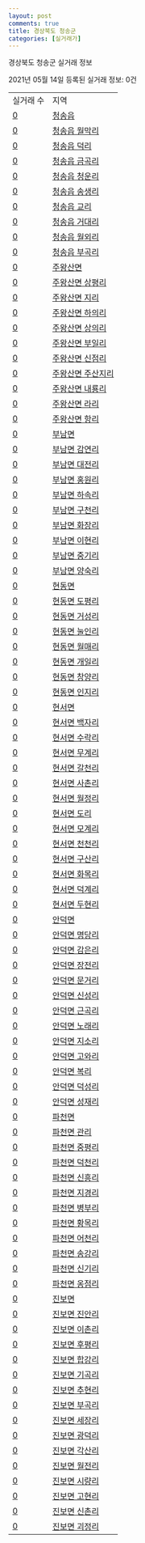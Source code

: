 ```yaml
---
layout: post
comments: true
title: 경상북도 청송군
categories: [실거래가]
---
```


경상북도 청송군 실거래 정보

2021년 05월 14일 등록된 실거래 정보: 0건


<table>
  <tr>
    <td>실거래 수</td>
    <td>지역</td>
  </tr>

  
  <tr>
    <td><a href="4775025000.html">0</a></td>
    <td><a href="4775025000.html">청송읍</a></td>
  </tr>
    

  <tr>
    <td><a href="4775025021.html">0</a></td>
    <td><a href="4775025021.html">청송읍 월막리</a></td>
  </tr>
    

  <tr>
    <td><a href="4775025022.html">0</a></td>
    <td><a href="4775025022.html">청송읍 덕리</a></td>
  </tr>
    

  <tr>
    <td><a href="4775025023.html">0</a></td>
    <td><a href="4775025023.html">청송읍 금곡리</a></td>
  </tr>
    

  <tr>
    <td><a href="4775025024.html">0</a></td>
    <td><a href="4775025024.html">청송읍 청운리</a></td>
  </tr>
    

  <tr>
    <td><a href="4775025025.html">0</a></td>
    <td><a href="4775025025.html">청송읍 송생리</a></td>
  </tr>
    

  <tr>
    <td><a href="4775025026.html">0</a></td>
    <td><a href="4775025026.html">청송읍 교리</a></td>
  </tr>
    

  <tr>
    <td><a href="4775025027.html">0</a></td>
    <td><a href="4775025027.html">청송읍 거대리</a></td>
  </tr>
    

  <tr>
    <td><a href="4775025028.html">0</a></td>
    <td><a href="4775025028.html">청송읍 월외리</a></td>
  </tr>
    

  <tr>
    <td><a href="4775025029.html">0</a></td>
    <td><a href="4775025029.html">청송읍 부곡리</a></td>
  </tr>
    

  <tr>
    <td><a href="4775031500.html">0</a></td>
    <td><a href="4775031500.html">주왕산면</a></td>
  </tr>
    

  <tr>
    <td><a href="4775031521.html">0</a></td>
    <td><a href="4775031521.html">주왕산면 상평리</a></td>
  </tr>
    

  <tr>
    <td><a href="4775031522.html">0</a></td>
    <td><a href="4775031522.html">주왕산면 지리</a></td>
  </tr>
    

  <tr>
    <td><a href="4775031523.html">0</a></td>
    <td><a href="4775031523.html">주왕산면 하의리</a></td>
  </tr>
    

  <tr>
    <td><a href="4775031524.html">0</a></td>
    <td><a href="4775031524.html">주왕산면 상의리</a></td>
  </tr>
    

  <tr>
    <td><a href="4775031525.html">0</a></td>
    <td><a href="4775031525.html">주왕산면 부일리</a></td>
  </tr>
    

  <tr>
    <td><a href="4775031526.html">0</a></td>
    <td><a href="4775031526.html">주왕산면 신점리</a></td>
  </tr>
    

  <tr>
    <td><a href="4775031527.html">0</a></td>
    <td><a href="4775031527.html">주왕산면 주산지리</a></td>
  </tr>
    

  <tr>
    <td><a href="4775031528.html">0</a></td>
    <td><a href="4775031528.html">주왕산면 내룡리</a></td>
  </tr>
    

  <tr>
    <td><a href="4775031529.html">0</a></td>
    <td><a href="4775031529.html">주왕산면 라리</a></td>
  </tr>
    

  <tr>
    <td><a href="4775031530.html">0</a></td>
    <td><a href="4775031530.html">주왕산면 항리</a></td>
  </tr>
    

  <tr>
    <td><a href="4775032000.html">0</a></td>
    <td><a href="4775032000.html">부남면</a></td>
  </tr>
    

  <tr>
    <td><a href="4775032030.html">0</a></td>
    <td><a href="4775032030.html">부남면 감연리</a></td>
  </tr>
    

  <tr>
    <td><a href="4775032031.html">0</a></td>
    <td><a href="4775032031.html">부남면 대전리</a></td>
  </tr>
    

  <tr>
    <td><a href="4775032032.html">0</a></td>
    <td><a href="4775032032.html">부남면 홍원리</a></td>
  </tr>
    

  <tr>
    <td><a href="4775032033.html">0</a></td>
    <td><a href="4775032033.html">부남면 하속리</a></td>
  </tr>
    

  <tr>
    <td><a href="4775032034.html">0</a></td>
    <td><a href="4775032034.html">부남면 구천리</a></td>
  </tr>
    

  <tr>
    <td><a href="4775032035.html">0</a></td>
    <td><a href="4775032035.html">부남면 화장리</a></td>
  </tr>
    

  <tr>
    <td><a href="4775032036.html">0</a></td>
    <td><a href="4775032036.html">부남면 이현리</a></td>
  </tr>
    

  <tr>
    <td><a href="4775032037.html">0</a></td>
    <td><a href="4775032037.html">부남면 중기리</a></td>
  </tr>
    

  <tr>
    <td><a href="4775032038.html">0</a></td>
    <td><a href="4775032038.html">부남면 양숙리</a></td>
  </tr>
    

  <tr>
    <td><a href="4775033000.html">0</a></td>
    <td><a href="4775033000.html">현동면</a></td>
  </tr>
    

  <tr>
    <td><a href="4775033028.html">0</a></td>
    <td><a href="4775033028.html">현동면 도평리</a></td>
  </tr>
    

  <tr>
    <td><a href="4775033029.html">0</a></td>
    <td><a href="4775033029.html">현동면 거성리</a></td>
  </tr>
    

  <tr>
    <td><a href="4775033030.html">0</a></td>
    <td><a href="4775033030.html">현동면 눌인리</a></td>
  </tr>
    

  <tr>
    <td><a href="4775033031.html">0</a></td>
    <td><a href="4775033031.html">현동면 월매리</a></td>
  </tr>
    

  <tr>
    <td><a href="4775033032.html">0</a></td>
    <td><a href="4775033032.html">현동면 개일리</a></td>
  </tr>
    

  <tr>
    <td><a href="4775033033.html">0</a></td>
    <td><a href="4775033033.html">현동면 창양리</a></td>
  </tr>
    

  <tr>
    <td><a href="4775033034.html">0</a></td>
    <td><a href="4775033034.html">현동면 인지리</a></td>
  </tr>
    

  <tr>
    <td><a href="4775034000.html">0</a></td>
    <td><a href="4775034000.html">현서면</a></td>
  </tr>
    

  <tr>
    <td><a href="4775034034.html">0</a></td>
    <td><a href="4775034034.html">현서면 백자리</a></td>
  </tr>
    

  <tr>
    <td><a href="4775034035.html">0</a></td>
    <td><a href="4775034035.html">현서면 수락리</a></td>
  </tr>
    

  <tr>
    <td><a href="4775034036.html">0</a></td>
    <td><a href="4775034036.html">현서면 무계리</a></td>
  </tr>
    

  <tr>
    <td><a href="4775034037.html">0</a></td>
    <td><a href="4775034037.html">현서면 갈천리</a></td>
  </tr>
    

  <tr>
    <td><a href="4775034038.html">0</a></td>
    <td><a href="4775034038.html">현서면 사촌리</a></td>
  </tr>
    

  <tr>
    <td><a href="4775034039.html">0</a></td>
    <td><a href="4775034039.html">현서면 월정리</a></td>
  </tr>
    

  <tr>
    <td><a href="4775034040.html">0</a></td>
    <td><a href="4775034040.html">현서면 도리</a></td>
  </tr>
    

  <tr>
    <td><a href="4775034041.html">0</a></td>
    <td><a href="4775034041.html">현서면 모계리</a></td>
  </tr>
    

  <tr>
    <td><a href="4775034042.html">0</a></td>
    <td><a href="4775034042.html">현서면 천천리</a></td>
  </tr>
    

  <tr>
    <td><a href="4775034043.html">0</a></td>
    <td><a href="4775034043.html">현서면 구산리</a></td>
  </tr>
    

  <tr>
    <td><a href="4775034044.html">0</a></td>
    <td><a href="4775034044.html">현서면 화목리</a></td>
  </tr>
    

  <tr>
    <td><a href="4775034045.html">0</a></td>
    <td><a href="4775034045.html">현서면 덕계리</a></td>
  </tr>
    

  <tr>
    <td><a href="4775034046.html">0</a></td>
    <td><a href="4775034046.html">현서면 두현리</a></td>
  </tr>
    

  <tr>
    <td><a href="4775035000.html">0</a></td>
    <td><a href="4775035000.html">안덕면</a></td>
  </tr>
    

  <tr>
    <td><a href="4775035033.html">0</a></td>
    <td><a href="4775035033.html">안덕면 명당리</a></td>
  </tr>
    

  <tr>
    <td><a href="4775035034.html">0</a></td>
    <td><a href="4775035034.html">안덕면 감은리</a></td>
  </tr>
    

  <tr>
    <td><a href="4775035035.html">0</a></td>
    <td><a href="4775035035.html">안덕면 장전리</a></td>
  </tr>
    

  <tr>
    <td><a href="4775035036.html">0</a></td>
    <td><a href="4775035036.html">안덕면 문거리</a></td>
  </tr>
    

  <tr>
    <td><a href="4775035037.html">0</a></td>
    <td><a href="4775035037.html">안덕면 신성리</a></td>
  </tr>
    

  <tr>
    <td><a href="4775035038.html">0</a></td>
    <td><a href="4775035038.html">안덕면 근곡리</a></td>
  </tr>
    

  <tr>
    <td><a href="4775035039.html">0</a></td>
    <td><a href="4775035039.html">안덕면 노래리</a></td>
  </tr>
    

  <tr>
    <td><a href="4775035040.html">0</a></td>
    <td><a href="4775035040.html">안덕면 지소리</a></td>
  </tr>
    

  <tr>
    <td><a href="4775035041.html">0</a></td>
    <td><a href="4775035041.html">안덕면 고와리</a></td>
  </tr>
    

  <tr>
    <td><a href="4775035042.html">0</a></td>
    <td><a href="4775035042.html">안덕면 복리</a></td>
  </tr>
    

  <tr>
    <td><a href="4775035043.html">0</a></td>
    <td><a href="4775035043.html">안덕면 덕성리</a></td>
  </tr>
    

  <tr>
    <td><a href="4775035044.html">0</a></td>
    <td><a href="4775035044.html">안덕면 성재리</a></td>
  </tr>
    

  <tr>
    <td><a href="4775036000.html">0</a></td>
    <td><a href="4775036000.html">파천면</a></td>
  </tr>
    

  <tr>
    <td><a href="4775036032.html">0</a></td>
    <td><a href="4775036032.html">파천면 관리</a></td>
  </tr>
    

  <tr>
    <td><a href="4775036033.html">0</a></td>
    <td><a href="4775036033.html">파천면 중평리</a></td>
  </tr>
    

  <tr>
    <td><a href="4775036034.html">0</a></td>
    <td><a href="4775036034.html">파천면 덕천리</a></td>
  </tr>
    

  <tr>
    <td><a href="4775036035.html">0</a></td>
    <td><a href="4775036035.html">파천면 신흥리</a></td>
  </tr>
    

  <tr>
    <td><a href="4775036036.html">0</a></td>
    <td><a href="4775036036.html">파천면 지경리</a></td>
  </tr>
    

  <tr>
    <td><a href="4775036037.html">0</a></td>
    <td><a href="4775036037.html">파천면 병부리</a></td>
  </tr>
    

  <tr>
    <td><a href="4775036038.html">0</a></td>
    <td><a href="4775036038.html">파천면 황목리</a></td>
  </tr>
    

  <tr>
    <td><a href="4775036039.html">0</a></td>
    <td><a href="4775036039.html">파천면 어천리</a></td>
  </tr>
    

  <tr>
    <td><a href="4775036040.html">0</a></td>
    <td><a href="4775036040.html">파천면 송강리</a></td>
  </tr>
    

  <tr>
    <td><a href="4775036041.html">0</a></td>
    <td><a href="4775036041.html">파천면 신기리</a></td>
  </tr>
    

  <tr>
    <td><a href="4775036042.html">0</a></td>
    <td><a href="4775036042.html">파천면 옹점리</a></td>
  </tr>
    

  <tr>
    <td><a href="4775037000.html">0</a></td>
    <td><a href="4775037000.html">진보면</a></td>
  </tr>
    

  <tr>
    <td><a href="4775037036.html">0</a></td>
    <td><a href="4775037036.html">진보면 진안리</a></td>
  </tr>
    

  <tr>
    <td><a href="4775037037.html">0</a></td>
    <td><a href="4775037037.html">진보면 이촌리</a></td>
  </tr>
    

  <tr>
    <td><a href="4775037038.html">0</a></td>
    <td><a href="4775037038.html">진보면 후평리</a></td>
  </tr>
    

  <tr>
    <td><a href="4775037039.html">0</a></td>
    <td><a href="4775037039.html">진보면 합강리</a></td>
  </tr>
    

  <tr>
    <td><a href="4775037040.html">0</a></td>
    <td><a href="4775037040.html">진보면 기곡리</a></td>
  </tr>
    

  <tr>
    <td><a href="4775037041.html">0</a></td>
    <td><a href="4775037041.html">진보면 추현리</a></td>
  </tr>
    

  <tr>
    <td><a href="4775037042.html">0</a></td>
    <td><a href="4775037042.html">진보면 부곡리</a></td>
  </tr>
    

  <tr>
    <td><a href="4775037043.html">0</a></td>
    <td><a href="4775037043.html">진보면 세장리</a></td>
  </tr>
    

  <tr>
    <td><a href="4775037044.html">0</a></td>
    <td><a href="4775037044.html">진보면 광덕리</a></td>
  </tr>
    

  <tr>
    <td><a href="4775037045.html">0</a></td>
    <td><a href="4775037045.html">진보면 각산리</a></td>
  </tr>
    

  <tr>
    <td><a href="4775037046.html">0</a></td>
    <td><a href="4775037046.html">진보면 월전리</a></td>
  </tr>
    

  <tr>
    <td><a href="4775037047.html">0</a></td>
    <td><a href="4775037047.html">진보면 시량리</a></td>
  </tr>
    

  <tr>
    <td><a href="4775037048.html">0</a></td>
    <td><a href="4775037048.html">진보면 고현리</a></td>
  </tr>
    

  <tr>
    <td><a href="4775037049.html">0</a></td>
    <td><a href="4775037049.html">진보면 신촌리</a></td>
  </tr>
    

  <tr>
    <td><a href="4775037050.html">0</a></td>
    <td><a href="4775037050.html">진보면 괴정리</a></td>
  </tr>
    


</table>
    